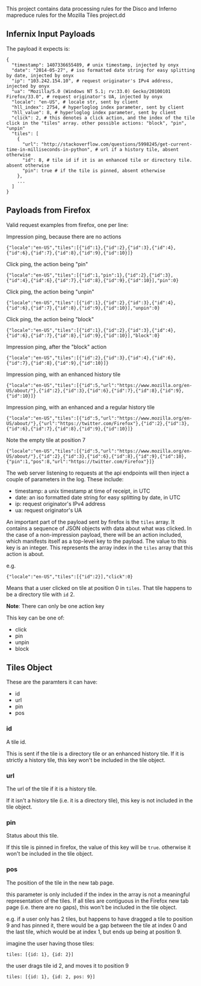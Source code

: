 This project contains data processing rules for the Disco and Inferno mapreduce rules for the Mozilla Tiles project.dd

Infernix Input Payloads
-----------------------

The payload it expects is:

    {
      "timestamp": 1407336655489, # unix timestamp, injected by onyx
      "date": "2014-05-27", # iso formatted date string for easy splitting by date, injected by onyx
      "ip": "103.242.154.10", # request originator's IPv4 address, injected by onyx
      "ua": "Mozilla/5.0 (Windows NT 5.1; rv:33.0) Gecko/20100101 Firefox/33.0", # request originator's UA, injected by onyx
      "locale": "en-US", # locale str, sent by client
      "hll_index": 2754, # hyperloglog index parameter, sent by client
      "hll_value": 8, # hyperloglog index parameter, sent by client
      "click": 2, # this denotes a click action, and the index of the tile click in the "tiles" array. other possible actions: "block", "pin", "unpin"
      "tiles": [
        {
          "url": "http://stackoverflow.com/questions/5998245/get-current-time-in-milliseconds-in-python", # url if a history tile, absent otherwise
          "id": 8, # tile id if it is an enhanced tile or directory tile. absent otherwise
          "pin": true # if the tile is pinned, absent otherwise
        },
        ...
      ]
    }

Payloads from Firefox
---------------------

Valid request examples from firefox, one per line:

Impression ping, because there are no actions

    {"locale":"en-US","tiles":[{"id":1},{"id":2},{"id":3},{"id":4},{"id":6},{"id":7},{"id":8},{"id":9},{"id":10}]}

Click ping, the action being "pin"

    {"locale":"en-US","tiles":[{"id":1,"pin":1},{"id":2},{"id":3},{"id":4},{"id":6},{"id":7},{"id":8},{"id":9},{"id":10}],"pin":0}

Click ping, the action being "unpin"

    {"locale":"en-US","tiles":[{"id":1},{"id":2},{"id":3},{"id":4},{"id":6},{"id":7},{"id":8},{"id":9},{"id":10}],"unpin":0}

Click ping, the action being "block"

    {"locale":"en-US","tiles":[{"id":1},{"id":2},{"id":3},{"id":4},{"id":6},{"id":7},{"id":8},{"id":9},{"id":10}],"block":0}

Impression ping, after the "block" action

    {"locale":"en-US","tiles":[{"id":2},{"id":3},{"id":4},{"id":6},{"id":7},{"id":8},{"id":9},{"id":10}]}

Impression ping, with an enhanced history tile

    {"locale":"en-US","tiles":[{"id":5,"url":"https://www.mozilla.org/en-US/about/"},{"id":2},{"id":3},{"id":6},{"id":7},{"id":8},{"id":9},{"id":10}]}

Impression ping, with an enhanced and a regular history tile

    {"locale":"en-US","tiles":[{"id":5,"url":"https://www.mozilla.org/en-US/about/"},{"url":"https://twitter.com/Firefox"},{"id":2},{"id":3},{"id":6},{"id":7},{"id":8},{"id":9},{"id":10}]}

Note the empty tile at position 7

    {"locale":"en-US","tiles":[{"id":5,"url":"https://www.mozilla.org/en-US/about/"},{"id":2},{"id":3},{"id":6},{"id":8},{"id":9},{"id":10},{"pin":1,"pos":8,"url":"https://twitter.com/Firefox"}]}

The web server listening to requests at the api endpoints will then inject a couple of parameters in the log. These include:
 * timestamp: a unix timestamp at time of receipt, in UTC
 * date: an iso formatted date string for easy splitting by date, in UTC
 * ip: request originator's IPv4 address
 * ua: request originator's UA

An important part of the payload sent by firefox is the `tiles` array. It contains a sequence of JSON objects with data about what was clicked.
In the case of a non-impression payload, there will be an action included, which manifests itself as a top-level key to the payload. The value to this key is an integer. This represents the array index in the `tiles` array that this action is about.

e.g.

    {"locale":"en-US","tiles":[{"id":2}],"click":0}

Means that a user clicked on tile at position 0 in `tiles`. That tile happens to be a directory tile with `id` 2.

__Note__: There can only be one action key

This key can be one of:
 * click
 * pin
 * unpin
 * block

## Tiles Object


These are the paramters it can have:

 * id
 * url
 * pin
 * pos

### id
A tile id.

This is sent if the tile is a directory tile or an enhanced history tile. If it is strictly a history tile, this key won't be included in the tile object.

### url
The url of the tile if it is a history tile.

If it isn't a history tile (i.e. it is a directory tile), this key is not included in the tile object.

### pin
Status about this tile.

If this tile is pinned in firefox, the value of this key will be `true`. otherwise it won't be included in the tile object.

### pos
The position of the tile in the new tab page.

this parameter is only included if the index in the array is not a meaningful representation of the tiles.
If all tiles are contiguous in the Firefox new tab page (i.e. there are no gaps), this won't be included in the tile object.

e.g. if a user only has 2 tiles, but happens to have dragged a tile to position 9 and has pinned it, there would be a gap between the tile at index 0 and the last tile, which would be at index 1, but ends up being at position 9.

imagine the user having those tiles:

    tiles: [{id: 1}, {id: 2}]

the user drags tile id 2, and moves it to position 9

    tiles: [{id: 1}, {id: 2, pos: 9}]
